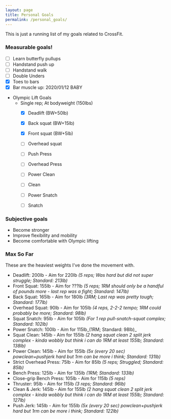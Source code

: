 ```yaml
---
layout: page
title: Personal Goals
permalink: /personal_goals/
---
```


This is just a running list of my goals related to CrossFit.

### Measurable goals!
- [ ] Learn butterfly pullups
- [ ] Handstand push up
- [ ] Handstand walk
- [ ] Double Unders
- [X] Toes to bars
- [X] Bar muscle up: 2020/01/12 BABY
- Olympic Lift Goals
    - Single rep; At bodyweight (150lbs)
        - [X] Deadlift (BW+50lb)
        - [X] Back squat (BW+15lb)
        - [X] Front squat (BW+5lb)
        - [ ] Overhead squat
        - [ ] Push Press
        - [ ] Overhead Press
        - [ ] Power Clean
        - [ ] Clean
        - [ ] Power Snatch
        - [ ] Snatch


### Subjective goals
- Become stronger
- Improve flexibility and mobility
- Become comfortable with Olympic lifting


### Max So Far

These are the heaviest weights I've done the movement with.

- Deadlift: 200lb - Aim for 220lb _(5 reps; Was hard but did not super struggle; Standard: 213lb)_
- Front Squat: 155lb - Aim for ???lb _(5 reps; 1RM should only be a handful of pounds more - last rep was a fight; Standard: 147lb)_
- Back Squat: 165lb - Aim for 180lb _(3RM; Last rep was pretty tough; Standard: 177lb)_
- Overhead Squat: 90lb - Aim for 105lb _(4 reps, 2-2-2 tempo; 1RM could probably be more; Standard: 98lb)_
- Squat Snatch: 95lb - Aim for 105lb _(For 1 rep pull-snatch-squat complex; Standard: 102lb)_
- Power Snatch: 100lb - Aim for 115lb_(1RM; Standard: 98lb)_
- Squat Clean: 145lb - Aim for 155lb _(2 hang squat clean 2 split jerk complex - kinda wobbly but think i can do 1RM at least 155lb; Standard: 138lb)_
- Power Clean: 145lb - Aim for 155lb _(5x (every 20 sec) powclean+pushjerk hard but 1rm can be more i think; Standard: 131lb)_
- Strict Overhead Press: 75lb - Aim for 85lb _(5 reps; Struggled; Standard: 85lb)_
- Bench Press: 125lb - Aim for 135lb _(1RM; Standard: 133lb)_
- Close-grip Bench Press: 105lb - Aim for 115lb _(5 reps)_
- Thruster: 95lb - Aim for 115lb _(3 reps; Standard: 96lb)_
- Clean & Jerk: 145lb - Aim for 155lb _(2 hang squat clean 2 split jerk complex - kinda wobbly but think i can do 1RM at least 155lb; Standard: 127lb)_
- Push Jerk: 145lb - Aim for 155lb _(5x (every 20 sec) powclean+pushjerk hard but 1rm can be more i think; Standard: 122lb)_
